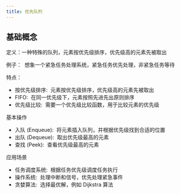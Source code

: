 ```yaml
---
title: 优先队列
---
```

## 基础概念

定义：一种特殊的队列，元素按优先级排序，优先级高的元素先被取出

例子：  想象一个紧急任务处理系统，紧急任务优先处理，非紧急任务等待

特点：

- 按优先级排序:  元素按优先级排序，优先级高的元素先被取出
- FIFO:  在同一优先级下，元素按照先进先出原则排序
- 优先级比较:  需要一个优先级比较函数，用于比较元素的优先级

基本操作

- 入队 (Enqueue):  将元素插入队列，并根据优先级找到合适的位置
- 出队 (Dequeue):  取出优先级最高的元素
- 查找 (Peek):  查看优先级最高的元素

应用场景

- 任务调度系统:  根据任务优先级调度任务执行
- 操作系统:  处理中断和信号，优先处理紧急事件
- 贪婪算法:  选择最优解，例如 Dijkstra 算法
